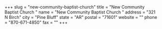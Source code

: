 +++
slug = "new-community-baptist-church"
title = "New Community Baptist Church "
name = "New Community Baptist Church "
address = "321 N Birch"
city = "Pine Bluff"
state = "AR"
postal = "71601"
website = ""
phone = "870-671-4850"
fax = ""
+++
